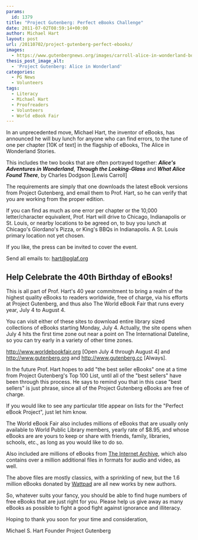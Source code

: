 ```yaml
---
params:
  id: 1379
title: "Project Gutenberg: Perfect eBooks Challenge"
date: 2011-07-02T08:59:14+00:00
author: Michael Hart
layout: post
url: /20110702/project-gutenberg-perfect-ebooks/
images:
  - https://www.gutenbergnews.org/images/carroll-alice-in-wonderland-bookcover.jpg
thesis_post_image_alt:
  - 'Project Gutenberg: Alice in Wonderland'
categories:
  - PG News
  - Volunteers
tags:
  - Literacy
  - Michael Hart
  - Proofreaders
  - Volunteers
  - World eBook Fair
---
```

In an unprecedented move, Michael Hart, the inventor of eBooks, has announced he will buy lunch for anyone who can find errors, to the tune of one per chapter [10K of text] in the flagship of eBooks, The Alice in Wonderland Stories.

This includes the two books that are often portrayed together: **_Alice's Adventures in Wonderland_**, **_Through the Looking-Glass_** and **_What Alice Found There_**, by Charles Dodgson [Lewis Carroll]

The requirements are simply that one downloads the latest eBook versions from Project Gutenberg, and email them to Prof. Hart, so he can verify that you are working from the proper edition.

If you can find as much as one error per chapter or the 10,000 letter/character equivalent, Prof. Hart will drive to Chicago, Indianapolis or St. Louis, or nearby locations to be agreed on, to buy you lunch at Chicago's Giordano's Pizza, or King's BBQs in Indianapolis. A St. Louis primary location not yet chosen.<!--more-->

If you like, the press can be invited to cover the event.

Send all emails to: hart@pglaf.org

## Help Celebrate the 40th Birthday of eBooks!

This is all part of Prof. Hart's 40 year commitment to bring a realm of the highest quality eBooks to readers worldwide, free of charge, via his efforts at Project Gutenberg, and thus also The World eBook Fair that runs every year, July 4 to August 4.

You can visit either of these sites to download entire library sized collections of eBooks starting Monday, July 4. Actually, the site opens when July 4 hits the first time zone out near a point on The International Dateline, so you can try early in a variety of other time zones.

http://www.worldebookfair.org [Open July 4 through August 4] and http://www.gutenberg.org and http://www.gutenberg.cc [Always].

In the future Prof. Hart hopes to add "the best seller eBooks" one at a time from Project Gutenberg's Top 100 List, until all of the "best sellers" have been through this process. He says to remind you that in this case "best sellers" is just phrase, since all of the Project Gutenberg eBooks are free of charge.

If you would like to see any particular title appear on lists for the "Perfect eBook Project", just let him know.

The World eBook Fair also includes millions of eBooks that are usually only available to World Public Library members, yearly rate of $8.95, and whose eBooks are are yours to keep or share with friends, family, libraries, schools, etc., as long as you would like to do so.

Also included are millions of eBooks from [The Internet Archive](http://www.archive.org), which also contains over a million additional files in formats for audio and video, as well.

The above files are mostly classics, with a sprinkling of new, but the 1.6 million eBooks donated by [Wattpad](http://wattpad.com) are all new works by new authors.

So, whatever suits your fancy, you should be able to find huge numbers of free eBooks that are just right for you. Please help us give away as many eBooks as possible to fight a good fight against ignorance and illiteracy.

Hoping to thank you soon for your time and consideration,

Michael S. Hart
Founder
Project Gutenberg
